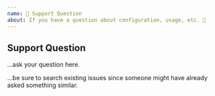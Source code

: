 ```yaml
---
name: 🤗 Support Question
about: If you have a question about configuration, usage, etc. 💬
---
```


## Support Question

...ask your question here.

...be sure to search existing issues since someone might have already asked
something similar.
